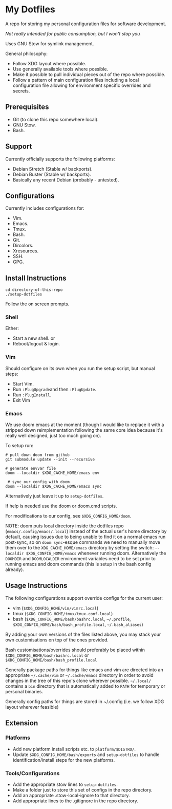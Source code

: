 # My Dotfiles
A repo for storing my personal configuration files for software development.

*Not really intended for public consumption, but I won't stop you*

Uses GNU Stow for symlink management.

General philosophy:

 * Follow XDG layout where possible.
 * Use generally available tools where possible.
 * Make it possible to pull individual pieces out of the repo where possible.
 * Follow a pattern of main configuration files including a local configuration
   file allowing for environment specific overrides and secrets.

## Prerequisites
 * Git (to clone this repo somewhere local).
 * GNU Stow.
 * Bash.

## Support
Currently officially supports the following platforms:
 * Debian Stretch (Stable w/ backports).
 * Debian Buster (Stable w/ backports).
 * Basically any recent Debian (probably - untested).

## Configurations
Currently includes configurations for:
 * Vim.
 * Emacs.
 * Tmux.
 * Bash.
 * Git.
 * Dircolors.
 * Xresources.
 * SSH.
 * GPG.

## Install Instructions
```shell
cd directory-of-this-repo
./setup-dotfiles
```
Follow the on screen prompts.

### Shell
Either:
 * Start a new shell.
or
 * Reboot/logout & login.

### Vim
Should configure on its own when you run the setup script, but manual steps:

 * Start Vim.
 * Run `:PlugUpgrade`and then `:PlugUpdate`.
 * Run `:PlugInstall`.
 * Exit Vim

### Emacs
We use doom emacs at the moment (though I would like to replace it with a
stripped down reimplementation following the same core idea because it's really
well designed, just too much going on).

To setup run:
```shell
# pull down doom from github
git submodule update --init --recursive

# generate envvar file
doom --localdir $XDG_CACHE_HOME/emacs env    

 # sync our config with doom
doom --localdir $XDG_CACHE_HOME/emacs sync 
```

Alternatively just leave it up to `setup-dotfiles`.

If help is needed use the doom or doom.cmd scripts.

For modifications to our config, see `$XDG_CONFIG_HOME/doom`.

NOTE: doom puts local directory inside the dotfiles repo
(`emacs/.config/emacs/.local`) instead of the actual user's home directory by
default, causing issues due to being unable to find it on a normal emacs run
post-sync, so on `doom sync`-esque commands we need to manually move them over
to the `XDG_CACHE_HOME/emacs` directory by setting the switch: `--localdir
$XDG_CONFIG_HOME/emacs` whenever running doom. Alternatively the `DOOMDIR` and
`DOOMLOCALDIR` environment variables need to be set prior to running emacs and
doom commands (this is setup in the bash config already).

## Usage Instructions
The following configurations support override configs for the current user:
 * vim (`$XDG_CONFIG_HOME/vim/vimrc.local`)
 * tmux (`$XDG_CONFIG_HOME/tmux/tmux.conf.local`)
 * bash (`$XDG_CONFIG_HOME/bash/bashrc.local`, `~/.profile`,
   `$XDG_CONFIG_HOME/bash/bash_profile.local`, `~/.bash_aliases`)

By adding your own versions of the files listed above, you may stack
your own customisations on top of the ones provided.

Bash customisations/overrides should preferably be placed within
`$XDG_CONFIG_HOME/bash/bashrc.local` or
`$XDG_CONFIG_HOME/bash/bash_profile.local`

Generally package paths for things like emacs and vim are directed into an
appropriate `~/.cache/vim` or `~/.cache/emacs` directory in order to avoid
changes in the tree of this repo's clone wherever possible. `~/.local/`
contains a `bin` directory that is automatically added to `PATH` for temporary
or personal binaries.

Generally config paths for things are stored in ~/.config (i.e. we follow XDG
layout wherever feasible)

## Extension
### Platforms
 * Add new platform install scripts etc. to `platform/$DISTRO/`.
 * Update `$XDG_CONFIG_HOME/bash/exports` and `setup-dotfiles` to handle
   identification/install steps for the new platforms.

### Tools/Configurations
 * Add the appropriate stow lines to `setup-dotfiles`.
 * Make a folder just to store this set of configs in the repo directory.
 * Add an appropriate .stow-local-ignore to that directory.
 * Add appropriate lines to the .gitignore in the repo directory.

